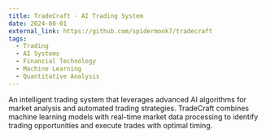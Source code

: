```yaml
---
title: TradeCraft - AI Trading System
date: 2024-08-01
external_link: https://github.com/spidermonk7/tradecraft
tags:
  - Trading
  - AI Systems
  - Financial Technology
  - Machine Learning
  - Quantitative Analysis
---
```


An intelligent trading system that leverages advanced AI algorithms for market analysis and automated trading strategies. TradeCraft combines machine learning models with real-time market data processing to identify trading opportunities and execute trades with optimal timing.

<!--more-->